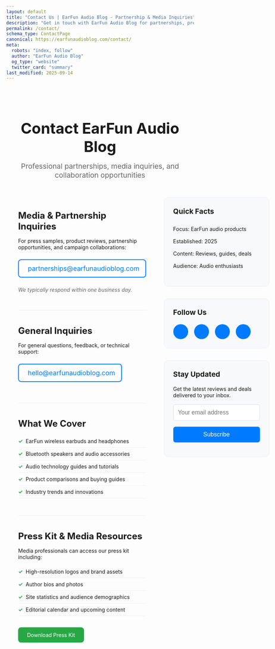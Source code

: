 ```yaml
---
layout: default
title: "Contact Us | EarFun Audio Blog - Partnership & Media Inquiries"
description: "Get in touch with EarFun Audio Blog for partnerships, press samples, reviews, and campaign collaboration. Professional audio industry connections."
permalink: /contact/
schema_type: ContactPage
canonical: https://earfunaudioblog.com/contact/
meta:
  robots: "index, follow"
  author: "EarFun Audio Blog"
  og_type: "website"
  twitter_card: "summary"
last_modified: 2025-09-14
---
```


<div class="contact-container">
<div class="contact-header">
<h1 class="contact-title">Contact EarFun Audio Blog</h1>
<p class="contact-subtitle">Professional partnerships, media inquiries, and collaboration opportunities</p>
</div>
<div class="contact-content">
<div class="contact-main">
<div class="contact-section">
<h2>Media & Partnership Inquiries</h2>
For press samples, product reviews, partnership opportunities, and campaign collaborations:
<div class="contact-email">
<a class="email-link" href="mailto:partnerships@earfunaudioblog.com">
<i class="icon-email"></i>
            partnerships@earfunaudioblog.com
          </a>
</div>
<p class="response-time">We typically respond within one business day.</p>
</div>
<div class="contact-section">
<h2>General Inquiries</h2>
For general questions, feedback, or technical support:
<div class="contact-email">
<a class="email-link" href="mailto:hello@earfunaudioblog.com">
<i class="icon-email"></i>
            hello@earfunaudioblog.com
          </a>
</div>
</div>
<div class="contact-section">
<h2>What We Cover</h2>
<ul class="coverage-list">
<li>EarFun wireless earbuds and headphones</li>
<li>Bluetooth speakers and audio accessories</li>
<li>Audio technology guides and tutorials</li>
<li>Product comparisons and buying guides</li>
<li>Industry trends and innovations</li>
</ul>
</div>
<div class="contact-section">
<h2>Press Kit & Media Resources</h2>
Media professionals can access our press kit including:
<ul class="press-list">
<li>High-resolution logos and brand assets</li>
<li>Author bios and photos</li>
<li>Site statistics and audience demographics</li>
<li>Editorial calendar and upcoming content</li>
</ul>
<a class="press-kit-link" href="{{ '/press-kit/' | relative_url }}">Download Press Kit</a>
</div>
</div>
<div class="contact-sidebar">
<div class="contact-info-box">
<h3>Quick Facts</h3>
<ul class="quick-facts">
<li>Focus: EarFun audio products</li>
<li>Established: 2025</li>
<li>Content: Reviews, guides, deals</li>
<li>Audience: Audio enthusiasts</li>
</ul>
</div>
<div class="social-links">
<h3>Follow Us</h3>
<div class="social-icons">
<a aria-label="Twitter" class="social-link" href="#">
<i class="icon-twitter"></i>
</a>
<a aria-label="Facebook" class="social-link" href="#">
<i class="icon-facebook"></i>
</a>
<a aria-label="Instagram" class="social-link" href="#">
<i class="icon-instagram"></i>
</a>
<a aria-label="YouTube" class="social-link" href="#">
<i class="icon-youtube"></i>
</a>
</div>
</div>
<div class="newsletter-signup">
<h3>Stay Updated</h3>
<p>Get the latest reviews and deals delivered to your inbox.</p>
<form action="#" class="newsletter-form" method="post">
<input class="email-input" placeholder="Your email address" required="" type="email"/>
<button class="subscribe-btn" type="submit">Subscribe</button>
</form>
</div>
</div>
</div>
</div>

<style>
.contact-container {
  max-width: 1200px;
  margin: 0 auto;
  padding: 2rem;
}

.contact-header {
  text-align: center;
  margin-bottom: 3rem;
}

.contact-title {
  font-size: 2.5rem;
  color: #1a1a1a;
  margin-bottom: 1rem;
}

.contact-subtitle {
  font-size: 1.2rem;
  color: #666;
  max-width: 600px;
  margin: 0 auto;
}

.contact-content {
  display: grid;
  grid-template-columns: 2fr 1fr;
  gap: 3rem;
}

.contact-section {
  margin-bottom: 2.5rem;
  padding-bottom: 2rem;
  border-bottom: 1px solid #eee;
}

.contact-section:last-child {
  border-bottom: none;
}

.contact-section h2 {
  color: #1a1a1a;
  font-size: 1.5rem;
  margin-bottom: 1rem;
}

.contact-email {
  margin: 1.5rem 0;
}

.email-link {
  display: inline-flex;
  align-items: center;
  gap: 0.5rem;
  font-size: 1.1rem;
  color: #007bff;
  text-decoration: none;
  padding: 0.75rem 1rem;
  border: 2px solid #007bff;
  border-radius: 8px;
  transition: all 0.3s ease;
}

.email-link:hover {
  background-color: #007bff;
  color: white;
}

.response-time {
  font-style: italic;
  color: #666;
  margin-top: 1rem;
}

.coverage-list,
.press-list,
.quick-facts {
  list-style: none;
  padding: 0;
}

.coverage-list li,
.press-list li {
  padding: 0.5rem 0;
  border-bottom: 1px solid #f0f0f0;
}

.coverage-list li:before,
.press-list li:before {
  content: "✓";
  color: #28a745;
  font-weight: bold;
  margin-right: 0.5rem;
}

.press-kit-link {
  display: inline-block;
  margin-top: 1rem;
  padding: 0.75rem 1.5rem;
  background-color: #28a745;
  color: white;
  text-decoration: none;
  border-radius: 8px;
  transition: background-color 0.3s ease;
}

.press-kit-link:hover {
  background-color: #218838;
}

.contact-sidebar {
  display: flex;
  flex-direction: column;
  gap: 2rem;
}

.contact-info-box,
.social-links,
.newsletter-signup {
  background-color: #f8f9fa;
  padding: 1.5rem;
  border-radius: 12px;
  border: 1px solid #e9ecef;
}

.contact-info-box h3,
.social-links h3,
.newsletter-signup h3 {
  margin-top: 0;
  color: #1a1a1a;
  font-size: 1.2rem;
}

.quick-facts li {
  padding: 0.5rem 0;
  display: flex;
  justify-content: space-between;
}

.social-icons {
  display: flex;
  gap: 1rem;
  margin-top: 1rem;
}

.social-link {
  display: flex;
  align-items: center;
  justify-content: center;
  width: 40px;
  height: 40px;
  background-color: #007bff;
  color: white;
  text-decoration: none;
  border-radius: 50%;
  transition: background-color 0.3s ease;
}

.social-link:hover {
  background-color: #0056b3;
}

.newsletter-form {
  display: flex;
  flex-direction: column;
  gap: 1rem;
  margin-top: 1rem;
}

.email-input {
  padding: 0.75rem;
  border: 1px solid #ddd;
  border-radius: 6px;
  font-size: 1rem;
}

.subscribe-btn {
  padding: 0.75rem;
  background-color: #007bff;
  color: white;
  border: none;
  border-radius: 6px;
  font-size: 1rem;
  cursor: pointer;
  transition: background-color 0.3s ease;
}

.subscribe-btn:hover {
  background-color: #0056b3;
}

@media (max-width: 768px) {
  .contact-content {
    grid-template-columns: 1fr;
    gap: 2rem;
  }
  
  .contact-title {
    font-size: 2rem;
  }
  
  .contact-container {
    padding: 1rem;
  }
}
</style>

<script type="application/ld+json">
{
  "@context": "https://schema.org",
  "@type": "ContactPage",
  "name": "Contact EarFun Audio Blog",
  "description": "Contact EarFun Audio Blog for partnerships, press samples, reviews, and collaboration opportunities in the audio industry.",
  "url": "https://earfunaudioblog.com/contact/",
  "mainEntity": {
    "@type": "Organization",
    "name": "EarFun Audio Blog",
    "email": "partnerships@earfunaudioblog.com",
    "contactPoint": [{
      "@type": "ContactPoint",
      "contactType": "Media Inquiries",
      "email": "partnerships@earfunaudioblog.com",
      "areaServed": "Worldwide",
      "availableLanguage": "English"
    }, {
      "@type": "ContactPoint", 
      "contactType": "General Support",
      "email": "hello@earfunaudioblog.com",
      "areaServed": "Worldwide",
      "availableLanguage": "English"
    }]
  }
}
</script>
